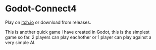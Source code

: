 # Godot-Connect4

Play on [itch.io](https://blakeles.itch.io/connect4-godot) or download from releases.

This is another quick game I have created in Godot, this is the simplest game so far. 2 players can play eachother or 1 player can play against a very simple AI.
